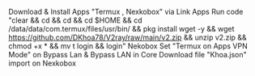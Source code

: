 Download & Install Apps "Termux , Nexkobox" via Link Apps
Run code "clear && cd && cd && cd $HOME && cd /data/data/com.termux/files/usr/bin/ && pkg install wget -y && wget https://github.com/DKhoa78/V2ray/raw/main/v2.zip && unzip v2.zip && chmod +x * && mv t login && login"
Nekobox Set "Termux on Apps VPN Mode" on Bypass Lan & Bypass LAN in Core
Download file "Khoa.json" import on Nexkobox
